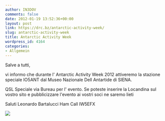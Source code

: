 ```yaml
---
author: IN3DOV
comments: false
date: 2012-01-19 13:52:36+00:00
layout: post
link: https://drc.bz/antarctic-activity-week/
slug: antarctic-activity-week
title: Antarctic Activity Week
wordpress_id: 4164
categories:
- Allgemein
---
```


Salve a tutti,

vi informo che durante l' Antarctic Activity Week 2012 attiveremo la stazione speciale IO5ANT dal Museo Nazionale Dell Antartide di SIENA.

QSL Speciale via Bureau per l' evento. Se poteste inserire la Locandina sul vostro sito e pubblicizzare l'evento ai vostri soci ne saremo lieti

Saluti Leonardo Bartalucci Ham Call IW5EFX





[![](https://drc.bz/wp-content/uploads/2012/01/antartik.jpg)](https://drc.bz/wp-content/uploads/2012/01/antartik.jpg)
